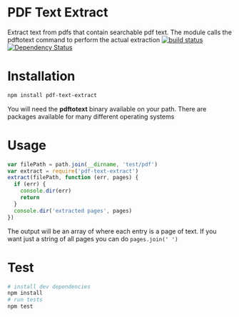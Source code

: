 # PDF Text Extract
Extract text from pdfs that contain searchable pdf text. The module calls the pdftotext command to perform the actual extraction
[![build status](https://secure.travis-ci.org/nisaacson/pdf-text-extract)](http://travis-ci.org/nisaacson/pdf-text-extract) [![Dependency Status](https://david-dm.org/nisaacson/pdf-text-extract.png)](https://david-dm.org/nisaacson/pdf-text-extract)

# Installation
```bash
npm install pdf-text-extract
```
You will need the **pdftotext** binary available on your path. There are packages available for many different operating systems

# Usage
```javascript
var filePath = path.join(__dirname, 'test/pdf')
var extract = require('pdf-text-extract')
extract(filePath, function (err, pages) {
  if (err) {
    console.dir(err)
    return
  }
  console.dir('extracted pages', pages)
})
```
The output will be an array of where each entry is a page of text. If you want just a string of all pages you can do `pages.join(' ')`



# Test

```bash
# install dev dependencies
npm install
# run tests
npm test
